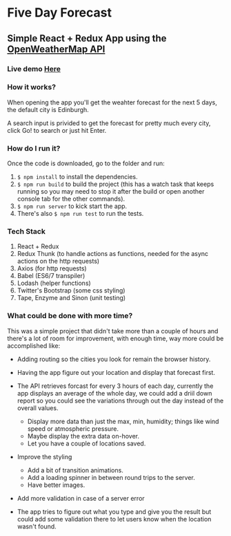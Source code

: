 # Five Day Forecast

## Simple React + Redux App using the [OpenWeatherMap API](http://openweathermap.org/forecast5)

### Live demo [Here](http://fivedayforecast.surge.sh/)

### How it works?

When opening the app you'll get the weahter forecast for the next 5 days, the default city is Edinburgh.

A search input is privided to get the forecast for pretty much every city, click Go! to search or just hit Enter.

### How do I run it?

Once the code is downloaded, go to the folder and run:

1. `$ npm install` to install the dependencies.
2. `$ npm run build` to build the project (this has a watch task that keeps running so you may need to stop it after the build or open another console tab for the other commands).
3. `$ npm run server` to kick start the app.
4. There's also `$ npm run test` to run the tests.

### Tech Stack

1. React + Redux
3. Redux Thunk (to handle actions as functions, needed for the async actions on the http requests)
2. Axios (for http requests)
3. Babel (ES6/7 transpiler)
4. Lodash (helper functions)
5. Twitter's Bootstrap (some css styling)
6. Tape, Enzyme and Sinon (unit testing)

### What could be done with more time?

This was a simple project that didn't take more than a couple of hours and there's a lot of room for improvement, with enough time, way more could be accomplished like:

* Adding routing so the cities you look for remain the browser history.
* Having the app figure out your location and display that forecast first.
* The API retrieves forcast for every 3 hours of each day, currently the app displays an average of the whole day, we could add a driil down report so you could see the variations through out the day instead of the overall values.
  * Display more data than just the max, min, humidity; things like wind speed or atmospheric pressure.
  * Maybe display the extra data on-hover.
  * Let you have a couple of locations saved.
* Improve the styling
  * Add a bit of transition animations.
  * Add a loading spinner in between round trips to the server.
  * Have better images.

* Add more validation in case of a server error
* The app tries to figure out what you type and give you the result but could add some validation there to let users know when the location wasn't found.
  
